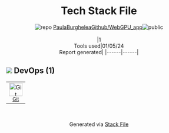 <!--
&lt;--- Readme.md Snippet without images Start ---&gt;
## Tech Stack
PaulaBurgheleaGithub/WebGPU_app is built on the following main stack:



Full tech stack [here](/techstack.md)

&lt;--- Readme.md Snippet without images End ---&gt;

&lt;--- Readme.md Snippet with images Start ---&gt;
## Tech Stack
PaulaBurgheleaGithub/WebGPU_app is built on the following main stack:



Full tech stack [here](/techstack.md)

&lt;--- Readme.md Snippet with images End ---&gt;
-->
<div align="center">

# Tech Stack File
![](https://img.stackshare.io/repo.svg "repo") [PaulaBurgheleaGithub/WebGPU_app](https://github.com/PaulaBurgheleaGithub/WebGPU_app)![](https://img.stackshare.io/public_badge.svg "public")
<br/><br/>
|1<br/>Tools used|01/05/24 <br/>Report generated|
|------|------|
</div>

## <img src='https://img.stackshare.io/devops.svg'/> DevOps (1)
<table><tr>
  <td align='center'>
  <img width='36' height='36' src='https://img.stackshare.io/service/1046/git.png' alt='Git'>
  <br>
  <sub><a href="http://git-scm.com/">Git</a></sub>
  <br>
  <sub></sub>
</td>

</tr>
</table>

<br/>
<div align='center'>

Generated via [Stack File](https://github.com/marketplace/stack-file)

